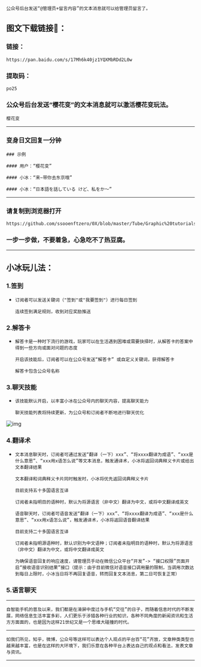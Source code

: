```
公众号后台发送“@管理员+留言内容”的文本消息就可以给管理员留言了。​
```

## 图文下载链接🔗：

### 链接：

```
https://pan.baidu.com/s/17Mh6k40jz1YQXMbRDd2L0w

```

### 提取码：

```
po25
```







### 公众号后台发送“樱花变”的文本消息就可以激活樱花变玩法。 

```
樱花变
```

------

### 变身日文回复一分钟

```
### 示例

#### 用户：“樱花变”

#### 小冰：“来~带你去东京哦”

#### 小冰：“日本語を話している けど、私をか～”
```





------



### 请复制到浏览器打开

```
https://github.com/ssooenftzero/0X/blob/master/Tube/Graphic%20tutorials/gen2.md
```

### 一步一步做，不要着急，心急吃不了热豆腐。

------









## **小冰玩儿法：**

###   **1.签到**

- ```
  订阅者可以发送关键词（"签到"或"我要签到"）进行每日签到
  
  连续签到满足规则，收到对应奖励推送
  ```

###   **2.解答卡**

- ```
  解答卡是一种时下流行的游戏，玩家可以在生活遇到困难或需要抉择时，从解答卡的答案中得到一些方向或面对问题的态度
  
  开启该技能后，订阅者可以在公众号发送“解答卡” 或自定义关键词，获得解答卡
  
  解答卡包含公众号名称
  ```

###   **3.聊天技能**

- ```
  该技能默认开启，以丰富小冰在公众号内的聊天内容，提高聊天能力
  
  聊天技能列表将持续更新，为公众号和订阅者不断地进行聊天优化
  ```

![img](https://mmbiz.qlogo.cn/mmbiz_png/kRmUTGY2G2wyfGGnfsKrZFl2YTXagibTAkJSUD7pEuRWlFPDQ0T4JFpOJqTticYDys9AibqkOLv4XOEhgVibuDL4dg/640?wx_fmt=png)

###   **4.翻译术**

- ```
  文本消息聊天时，订阅者可通过发送“翻译（一下）xxx”、“将xxxx翻译为成语”、“xxx是什么意思”、“xxx用x语怎么说”等文本消息，触发通译术，小冰将返回词典释义卡片或给出文本翻译结果
  
  文本翻译和词典释义卡片同时触发时，小冰将优先返回词典释义卡片
  
  目前支持五十多国语言互译
  
  订阅者未指明目的语种时，默认为将源语言（非中文）翻译为中文，或将中文翻译成英文
  
  语音聊天时，订阅者可语音发送“翻译（一下）xxx”、“将xxxx翻译为成语”、“xxx是什么意思”、“xxx用x语怎么说”，触发通译术，小冰将返回语音翻译结果
  
  目前支持二十多国语言互译
  
  订阅者未指明源语种时，默认识别为中文语种；订阅者未指明目的语种时，默认为将源语言（非中文）翻译为中文，或将中文翻译成英文
  
  为确保语音回复的响应速度，请管理员手动在微信公众平台“开发”-> “接口权限”页面开启“接收语音识别结果”接口（提示：由于目前微信对语音接口调用量的限制，当调用次数达到每日上限时，小冰当日将不再回复语音，转而回复文本消息，第二日可恢复正常）
  ```

###   5.语言聊天



------



```
自智能手机的普及以来，我们都是在滑屏中度过与手机“交往”的日子，而随着信息时代的不断发展，网络信息生活丰富多彩，人们更乐于涉猎各种行业的知识，各种不同角度的新闻资讯和生活方方面面的，也是因为这样21世纪又是一个思维大碰撞的时代。
```

------



```
如我们所见，知乎，微博，公众号等这样可以表达个人观点的平台百“花”齐放，文章种类类型也越来越丰富，也是在这样的大环境下，我们乐意在各种平台上表达自己的观点和看法，发表文章与资讯。
```

------


